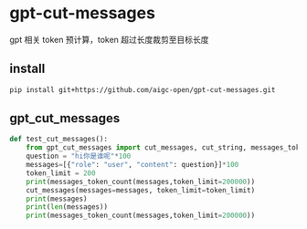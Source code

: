 # gpt-cut-messages

gpt 相关 token 预计算，token 超过长度裁剪至目标长度

## install

```bash
pip install git+https://github.com/aigc-open/gpt-cut-messages.git
```

## gpt_cut_messages

```python
def test_cut_messages():
    from gpt_cut_messages import cut_messages, cut_string, messages_token_count
    question = "hi你是谁呢"*100
    messages=[{"role": "user", "content": question}]*100
    token_limit = 200
    print(messages_token_count(messages,token_limit=200000))
    cut_messages(messages=messages, token_limit=token_limit)
    print(messages)
    print(len(messages))
    print(messages_token_count(messages,token_limit=200000))
```
